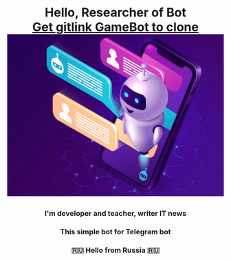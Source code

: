 <h1 align="center">Hello, Researcher of Bot <br><a href="https://github.com/yibibyte/GameBot.git" target="_blank">Get gitlink GameBot to clone</a> 
<!-- <img src="bot.jpg" width="256" height="256" "/></h1>
<br><img src="icon_bot.gif" alt="Telegram Бот"> -->
<br><img src="icon_bot.gif">
<!-- ![ScreenShot](icon_bot.gif) -->
<h3 align="center">I'm developer and teacher, writer IT news </h3>
<h3 align="center">This simple bot for Telegram bot</h3>
<h3 align="center">🇷🇺 Hello from Russia 🇷🇺</h3>


